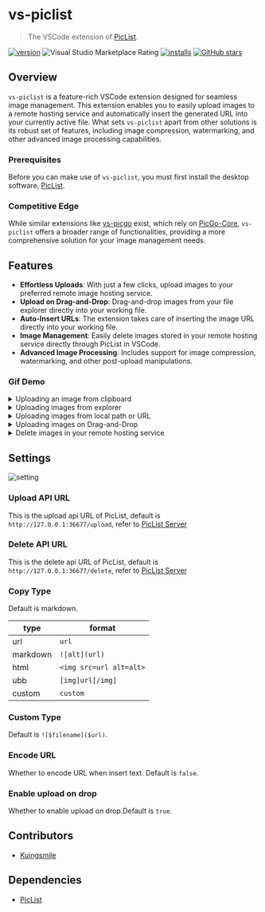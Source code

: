 # vs-piclist

> The VSCode extension of [PicList](https://github.com/Kuingsmile/PicList).

[![version](https://img.shields.io/vscode-marketplace/v/Kuingsmile.vs-piclist.svg?style=flat-square&label=vscode%20marketplace)](https://marketplace.visualstudio.com/items?itemName=Kuingsmile.vs-piclist)
![Visual Studio Marketplace Rating](https://img.shields.io/visual-studio-marketplace/r/Kuingsmile.vs-piclist?style=flat-square)
[![installs](https://img.shields.io/vscode-marketplace/d/Kuingsmile.vs-piclist.svg?style=flat-square)](https://marketplace.visualstudio.com/items?itemName=Kuingsmile.vs-piclist)
[![GitHub stars](https://img.shields.io/github/stars/Kuingsmile/vs-piclist.svg?style=flat-square&label=github%20stars)](https://github.com/Kuingsmile/vs-piclist)

## Overview

`vs-piclist` is a feature-rich VSCode extension designed for seamless image management. This extension enables you to easily upload images to a remote hosting service and automatically insert the generated URL into your currently active file. What sets `vs-piclist` apart from other solutions is its robust set of features, including image compression, watermarking, and other advanced image processing capabilities.

### Prerequisites

Before you can make use of `vs-piclist`, you must first install the desktop software, [PicList](https://github.com/Kuingsmile/PicList).

### Competitive Edge

While similar extensions like [vs-picgo](https://github.com/PicGo/vs-picgo) exist, which rely on [PicGo-Core](https://github.com/PicGo/PicGo-Core), `vs-piclist` offers a broader range of functionalities, providing a more comprehensive solution for your image management needs.

## Features

- **Effortless Uploads**: With just a few clicks, upload images to your preferred remote image hosting service.
- **Upload on Drag-and-Drop**: Drag-and-drop images from your file explorer directly into your working file.
- **Auto-Insert URLs**: The extension takes care of inserting the image URL directly into your working file.
- **Image Management**: Easily delete images stored in your remote hosting service directly through PicList in VSCode.
- **Advanced Image Processing**: Includes support for image compression, watermarking, and other post-upload manipulations.

### Gif Demo

<details>
<summary>Uploading an image from clipboard</summary>
<img src="https://s2.loli.net/2023/08/31/XvZrtgiuWwLYIHy.gif" alt="clipboard.gif">
</details>

<details>
<summary>Uploading images from explorer</summary>
<img src="https://s2.loli.net/2023/08/31/npvwQoT4Ucr5mPN.gif" alt="explorer.gif">
</details>

<details>
<summary>Uploading images from local path or URL</summary>
<img src="https://s2.loli.net/2023/08/31/tAW54rVFhO2KSTo.gif" alt="input box.gif">
</details>

<details>
<summary>Uploading images on Drag-and-Drop</summary>
<img src="https://s2.loli.net/2023/09/01/rflXoJLsR5heDqK.gif" alt="input box.gif">
</details>

<details>
<summary>Delete images in your remote hosting service</summary>
<img src="https://s2.loli.net/2023/09/01/8oYzJinhgajLfdI.gif" alt="input box.gif">
</details>

## Settings

![setting](https://s2.loli.net/2023/08/31/vL7WgcDrxIGzZBR.webp)

### Upload API URL

This is the upload api URL of PicList, default is `http://127.0.0.1:36677/upload`, refer to [PicList Server](https://piclist.cn/en/advanced.html#use-of-built-in-server)

### Delete API URL

This is the delete api URL of PicList, default is `http://127.0.0.1:36677/delete`, refer to [PicList Server](https://piclist.cn/en/advanced.html#use-of-built-in-server)

### Copy Type

Default is markdown.

| type     | format                  |
| -------- | ----------------------- |
| url      | `url`                   |
| markdown | `![alt](url)`           |
| html     | `<img src=url alt=alt>` |
| ubb      | `[img]url[/img]`        |
| custom   | `custom`                |

### Custom Type

Default is `![$filename]($url)`.

### Encode URL

Whether to encode URL when insert text. Default is `false`.

### Enable upload on drop

Whether to enable upload on drop.Default is `true`.

## Contributors

- [Kuingsmile](https://github.com/Kuingsmile)

## Dependencies

- [PicList](https://github.com/Kuingsmile/PicList)

